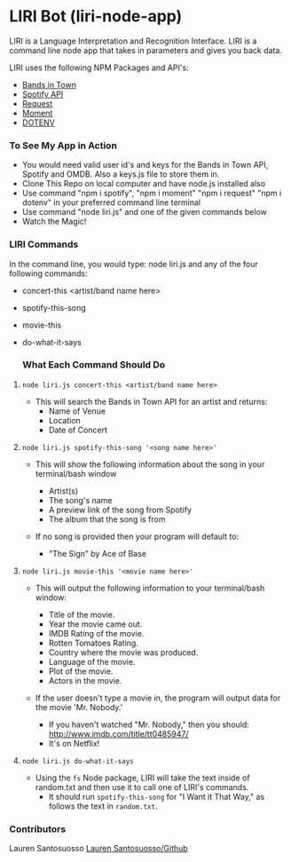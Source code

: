 # LIRI Bot (liri-node-app)

<p>LIRI is a Language Interpretation and Recognition Interface. LIRI is a command line node app that takes in parameters and gives you back data.<p>

LIRI uses the following NPM Packages and API's:

- <a href="http://www.artists.bandsintown.com/bandsintown-api" rel="link">Bands in Town</a>
- <a href="https://www.npmjs.com/package/spotify" rel="link">Spotify API</a>
- <a href="https://www.npmjs.com/package/request" rel="nofollow">Request</a>
- <a href="https://www.npmjs.com/package/moment" rel="link"> Moment</a>
- <a href="https://www.npmjs.com/package/dotenv" rel="link">DOTENV</a>


### To See My App in Action
- You would need valid user id's and keys for the Bands in Town API, Spotify and OMDB. Also a keys.js file to store them in.
- Clone This Repo on local computer and have node.js installed also
- Use command "npm i spotify", "npm i moment" "npm i request" "npm i dotenv" in your preferred command line terminal
- Use command "node liri.js" and one of the given commands below
- Watch the Magic!

  
### LIRI Commands
In the command line, you would type: node liri.js and any of the four following commands:
- concert-this <artist/band name here> 
- spotify-this-song <song name here>
- movie-this <movie name here>
- do-what-it-says
  
  ### What Each Command Should Do
1. `node liri.js concert-this <artist/band name here>`

	* This will search the Bands in Town API for an artist and returns: 
		* Name of Venue
		* Location 
		* Date of Concert

2. `node liri.js spotify-this-song '<song name here>'`

	* This will show the following information about the song in your terminal/bash window
		* Artist(s)
		* The song's name
		* A preview link of the song from Spotify
		* The album that the song is from

	* If no song is provided then your program will default to:
		* "The Sign" by Ace of Base

3. `node liri.js movie-this '<movie name here>'`

	* This will output the following information to your terminal/bash window:

		* Title of the movie.
		* Year the movie came out.
		* IMDB Rating of the movie.
		* Rotten Tomatoes Rating.
		* Country where the movie was produced.
		* Language of the movie.
		* Plot of the movie.
		* Actors in the movie.
		

	* If the user doesn't type a movie in, the program will output data for the movie 'Mr. Nobody.'
		* If you haven't watched "Mr. Nobody," then you should: http://www.imdb.com/title/tt0485947/
		* It's on Netflix!

4. `node liri.js do-what-it-says`
	* Using the `fs` Node package, LIRI will take the text inside of random.txt and then use it to call one of LIRI's commands.
		* It should run `spotify-this-song` for "I Want it That Way," as follows the text in `random.txt`.

### Contributors
Lauren Santosuosso <a href="https://github.com/LaurenSantos23">Lauren Santosuosso/Github</a>
	
 
  
    
